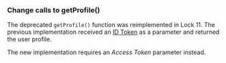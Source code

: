 ### Change calls to getProfile()

The deprecated `getProfile()` function was reimplemented in Lock 11. The previous implementation received an [ID Token](/tokens/concepts/id-tokens) as a parameter and returned the user profile. 

The new implementation requires an <dfn data-key="access-token">Access Token</dfn> parameter instead.
